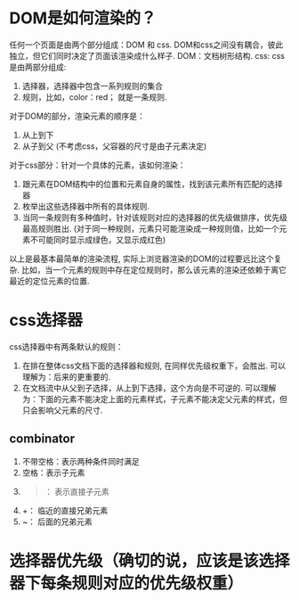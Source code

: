 # DOM是如何渲染的？
任何一个页面是由两个部分组成：DOM 和 css. 
DOM和css之间没有耦合，彼此独立，但它们同时决定了页面该渲染成什么样子.
DOM：文档树形结构.
css: css是由两部分组成:
1. 选择器，选择器中包含一系列规则的集合
2. 规则，比如，color：red； 就是一条规则.

对于DOM的部分，渲染元素的顺序是：
1. 从上到下
2. 从子到父 (不考虑css，父容器的尺寸是由子元素决定)

对于css部分：针对一个具体的元素，该如何渲染：
1. 跟元素在DOM结构中的位置和元素自身的属性，找到该元素所有匹配的选择器
2. 枚举出这些选择器中所有的具体规则.
3. 当同一条规则有多种值时，针对该规则对应的选择器的优先级做排序，优先级最高规则胜出. 
(对于同一种规则，元素只可能渲染成一种规则值，比如一个元素不可能同时显示成绿色，又显示成红色)

以上是最基本最简单的渲染流程, 实际上浏览器渲染的DOM的过程要远比这个复杂.
比如，当一个元素的规则中存在定位规则时，那么该元素的渲染还依赖于离它最近的定位元素的位置.

# css选择器
css选择器中有两条默认的规则：
1. 在排在整体css文档下面的选择器和规则, 在同样优先级权重下，会胜出.
可以理解为：后来的更重要的.
2. 在文档流中从父到子选择，从上到下选择，这个方向是不可逆的.
可以理解为：下面的元素不能决定上面的元素样式，子元素不能决定父元素的样式，但只会影响父元素的尺寸.
 

## combinator
1. 不带空格：表示两种条件同时满足
2. 空格：表示子元素
3. >： 表示直接子元素
4. +： 临近的直接兄弟元素
5. ~： 后面的兄弟元素



# 选择器优先级（确切的说，应该是该选择器下每条规则对应的优先级权重）
